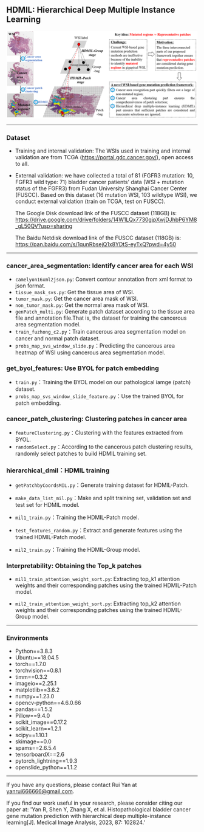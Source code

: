 ## HDMIL: Hierarchical Deep Multiple Instance Learning

![Graphical abstract](graphical-abstract.png) 

- - -
### Dataset
* Training and internal validation: The WSIs used in training and internal validation are from TCGA (https://portal.gdc.cancer.gov/), open access to all. 
* External validation: we have collected a total of 81 (FGFR3 mutation: 10, FGFR3 wild type: 71) bladder cancer patients' data (WSI + mutation status of the FGFR3) from Fudan University Shanghai Cancer Center (FUSCC). Based on this dataset (16 mutation WSI, 103 wildtype WSI), we conduct external validation (train on TCGA, test on FUSCC).

  The Google Disk download link of the FUSCC dataset (118GB) is: https://drive.google.com/drive/folders/14W1LQx7730gjpXwjDJhbP6YM8_gL50QV?usp=sharing

  The Baidu Netdisk download link of the FUSCC dataset (118GB) is: https://pan.baidu.com/s/1qunRbsejQ1x8YDtS-eyTxQ?pwd=4y50
- - -
### cancer_area_segmentation: Identify cancer area for each WSI

* `camelyon16xml2json.py`: Convert contour annotation from xml format to json format.
* `tissue_mask_svs.py`: Get the tissue area of WSI.
* `tumor_mask.py`: Get the cancer area mask of WSI.
* `non_tumor_mask.py`: Get the normal area mask of WSI.
* `genPatch_multi.py`: Generate patch dataset according to the tissue area file and annotation file.That is, the dataset for training the cancerous area segmentation model.
* `train_fuzhong_c2.py`：Train cancerous area segmentation model on cancer and normal patch dataset.
* `probs_map_svs_window_slide.py`：Predicting the cancerous area heatmap of WSI using cancerous area segmentation model.

### get_byol_features: Use BYOL for patch embedding

* `train.py`：Training the BYOL model on our pathological iamge (patch) dataset.
* `probs_map_svs_window_slide_feature.py`：Use the trained BYOL for patch embedding.

### cancer_patch_clustering: Clustering patches in cancer area

* `featureClustering.py`：Clustering with the features extracted from BYOL.
* `randomSelect.py`：According to the cancerous patch clustering results, randomly select patches to build HDMIL training set.

### hierarchical_dmil：HDMIL training

* `getPatchbyCoordsMIL.py`：Generate training dataset for HDMIL-Patch.

* `make_data_list_mil.py`：Make and split training set, validation set and test set for HDMIL model.

* `mil1_train.py`：Training the HDMIL-Patch model.

* `test_features_random.py`：Extract and generate features using the trained HDMIL-Patch model.

* `mil2_train.py`：Training the HDMIL-Group model.

### Interpretability: Obtaining the Top_k patches

* `mil1_train_attention_weight_sort.py`: Extracting top_k1 attention weights and their corresponding patches using the trained HDMIL-Patch model.

* `mil2_train_attention_weight_sort.py`: Extracting top_k2 attention weights and their corresponding patches using the trained HDMIL-Group model.

- - - 
### Environments
* Python==3.8.3
* Ubuntu==18.04.5
* torch==1.7.0
* torchvision==0.8.1
* timm==0.3.2
* imageio==2.25.1
* matplotlib==3.6.2
* numpy==1.23.0
* opencv-python==4.6.0.66
* pandas==1.5.2
* Pillow==9.4.0
* scikit_image==0.17.2
* scikit_learn==1.2.1
* scipy==1.10.1
* skimage==0.0
* spams==2.6.5.4
* tensorboardX==2.6
* pytorch_lightning==1.9.3
* openslide_python==1.1.2
- - -
If you have any questions, please contact Rui Yan at yanrui666666@gmail.com.

If you find our work useful in your research, please consider citing our paper at:
'Yan R, Shen Y, Zhang X, et al. Histopathological bladder cancer gene mutation prediction with hierarchical deep multiple-instance learning[J]. Medical Image Analysis, 2023, 87: 102824.'

